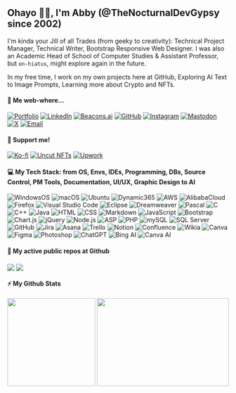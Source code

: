 ## Ohayo 👋🏼, I'm Abby (@TheNocturnalDevGypsy since 2002)

I'm kinda your Jill of all Trades (from geeky to creativity): Technical Project Manager, Technical Writer, Bootstrap Responsive Web Designer. I was also an Academic Head of School of Computer Studies & Assistant Professor, but `on-hiatus`, might explore again in the future.

In my free time, I work on my own projects here at GitHub, Exploring AI Text to Image Prompts, Learning more about Crypto and NFTs.

<!-- I do Pen and Ink Illustrations too, it's being managed separately at [![Portfolio](https://img.shields.io/badge/Portfolio-yaIndigo.art-00416a?logo=airplayvideo&logoColor=white&labelColor=00416a&color=white)](https://www.yaindigo.art). -->

#### 👾 Me web-where...
[![Portfolio](https://img.shields.io/badge/Portfolio-thenocturnaldevgypsy.io-00416a?logo=airplayvideo&logoColor=white&labelColor=00416a&color=%2324292e&textColor=white)](https://www.thenocturnaldevgypsy.io)
[![LinkedIn](https://img.shields.io/badge/LinkedIn-/in/abegail--torrendon/-4A4A4A?logo=linkedin&logoColor=white&labelColor=0A66C2&color=%2324292e&textColor=white)](https://www.linkedin.com/in/abegail-torrendon/)
[![Beacons.ai](https://img.shields.io/badge/Beacons.ai-/thenocturnaldevgypsy-FF6F61?logo=beacon&logoColor=white&labelColor=FF6F61&color=%2324292e&textColor=white)](https://beacons.ai/thenocturnaldevgypsy)
[![GitHub](https://img.shields.io/badge/GitHub-/thenocturnaldevgypsy-181717?logo=github&logoColor=white&labelColor=181717&color=%2324292e&textColor=white)](https://github.com/thenocturnaldevgypsy)
[![Instagram](https://img.shields.io/badge/Instagram-/nocturnal.indigo-E1306C?logo=instagram&logoColor=white&labelColor=E1306C&color=%2324292e&textColor=white)](https://www.instagram.com/nocturnal.indigo/)
[![Mastodon](https://img.shields.io/badge/Mastodon-/@TheNocturnalDevGypsy-4A4A4A?logo=mastodon&logoColor=white&labelColor=4A4A4A&color=%2324292e&textColor=white)](https://mastodon.social/@TheNocturnalDevGypsy)
[![X](https://img.shields.io/badge/X-/nocturnalgypsy__-%231D9BF0?logo=x&logoColor=white&labelColor=%231D9BF0&color=%2324292e&textColor=white)](https://x.com/nocturnalgypsy_)
[![Email](https://img.shields.io/badge/Email-i.am.abby@thenocturnaldevgypsy.io-%2300008B?logo=maildotru&logoColor=white&labelColor=%2300008B&color=%2324292e&textColor=white)](mailto:i.am.abby@thenocturnaldevgypsy.io)

#### 💙 Support me!
[![Ko-fi](https://img.shields.io/badge/Ko--fi-/thenocturnaldevgypsy-4A4A4A?logo=kofi&logoColor=white&labelColor=FF5E5B&color=%2324292e&textColor=white)](https://ko-fi.com/thenocturnaldevgypsy)
[![Uncut NFTs](https://img.shields.io/badge/Uncut%20NFTs%20(WAXp%20and%20Polygon)-/user/4296077072-FBDF6F?logo=uncut&logoColor=white&labelColor=FBDF6F&color=%2324292e&textColor=white)](https://uncut.network/user/4296077072)
[![Upwork](https://img.shields.io/badge/Upwork-/freelancers/~0135fa830786a3f536-4A8F3D?logo=upwork&logoColor=white&labelColor=4A8F3D&color=%2324292e&textColor=white)](https://www.upwork.com/freelancers/~0135fa830786a3f536?s=1484275220996608000)

#### 💻 My Tech Stack: from OS, Envs, IDEs, Programming, DBs, Source Control, PM Tools, Documentation, UI/UX, Graphic Design to AI
![WindowsOS](https://img.shields.io/badge/WindowsOS-+++-%23079CFF?logo=windows&logoColor=white&labelColor=%23079CFF&color=%2324292e&textColor=white)
![macOS](https://img.shields.io/badge/macOS-+++-%233C3C3C?logo=apple&logoColor=white&labelColor=%233C3C3C&color=%2324292e&textColor=white)
![Ubuntu](https://img.shields.io/badge/Ubuntu-++-%23E95420?logo=ubuntu&logoColor=white&labelColor=%23E95420&color=%2324292e&textColor=white)
![Dynamic365](https://img.shields.io/badge/Dynamic365-++-%230B7A75?logo=microsoft-dynamics&logoColor=white&labelColor=%230B7A75&color=%2324292e&textColor=white)
![AWS](https://img.shields.io/badge/AWS-++-%23FF9900?logo=amazon-web-services&logoColor=white&labelColor=%23FF9900&color=%2324292e&textColor=white)
![AlibabaCloud](https://img.shields.io/badge/AlibabaCloud-++-%23FF6A00?logo=alibaba-cloud&logoColor=white&labelColor=%23FF6A00&color=%2324292e&textColor=white)
![Firefox](https://img.shields.io/badge/Firefox-+++-%23FF7139?logo=firefox&logoColor=white&labelColor=%23FF7139&color=%2324292e&textColor=white)
![Visual Studio Code](https://custom-icon-badges.demolab.com/badge/Visual%20Studio%20Code-++-0A66C2.svg?logo=vsc&logoColor=white&labelColor=0A66C2&color=%2324292e&textColor=white)
![Eclipse](https://img.shields.io/badge/Eclipse-++-%232D2D2D?logo=eclipse&logoColor=white&labelColor=%232D2D2D&color=%2324292e&textColor=white)
![Dreamweaver](https://img.shields.io/badge/Dreamweaver-+++-%23FF61F6?logo=adobedreamweaver&logoColor=white&labelColor=%23FF61F6&color=%2324292e&textColor=white)
![Pascal](https://img.shields.io/badge/Pascal-+-%232C2C2C?logo=pascal&logoColor=white&labelColor=%232C2C2C&color=%2324292e&textColor=white)
![C](https://img.shields.io/badge/C-+-%2300599C?logo=c&logoColor=white&labelColor=%2300599C&color=%2324292e&textColor=white)
![C++](https://img.shields.io/badge/C++-++-%2300599C?logo=cplusplus&logoColor=white&labelColor=%2300599C&color=%2324292e&textColor=white)
![Java](https://img.shields.io/badge/Java-++-007396?logo=openjdk&logoColor=white&labelColor=007396&color=%2324292e&textColor=white)
![HTML](https://img.shields.io/badge/HTML-+++-%23E34F26?logo=html5&logoColor=white&labelColor=%23E34F26&color=%2324292e&textColor=white)
![CSS](https://img.shields.io/badge/CSS-+++-%231572B6?logo=css3&logoColor=white&labelColor=%231572B6&color=%2324292e&textColor=white)
![Markdown](https://img.shields.io/badge/Markdown-++-%23000000?logo=markdown&logoColor=white&labelColor=%23000000&color=%2324292e&textColor=white)
![JavaScript](https://img.shields.io/badge/JavaScript-++-%230FBD1F?logo=javascript&logoColor=white&labelColor=%230FBD1F&color=%2324292e&textColor=white)
![Bootstrap](https://img.shields.io/badge/Bootstrap-++-%234F5B93?logo=bootstrap&logoColor=white&labelColor=%234F5B93&color=%2324292e&textColor=white)
![Chart.js](https://img.shields.io/badge/Chart.js-++-%233D3D3D?logo=chartdotjs&logoColor=white&labelColor=%233D3D3D&color=%2324292e&textColor=white)
![jQuery](https://img.shields.io/badge/jQuery-++-%230E76A8?logo=jquery&logoColor=white&labelColor=%230E76A8&color=%2324292e&textColor=white)
![Node.js](https://img.shields.io/badge/Node.js-++-%234F8C2F?logo=node.js&logoColor=white&labelColor=%234F8C2F&color=%2324292e&textColor=white)
![ASP](https://img.shields.io/badge/ASP-++-%233E7BB6?logo=classic-asp&logoColor=white&labelColor=%233E7BB6&color=%2324292e&textColor=white)
![PHP](https://img.shields.io/badge/PHP-++-%23777777?logo=php&logoColor=white&labelColor=%23777BB4&color=%2324292e&textColor=white)
![mySQL](https://img.shields.io/badge/mySQL-++-%234F5D7A?logo=mysql&logoColor=white&labelColor=%234F5D7A&color=%2324292e&textColor=white)
![SQL Server](https://img.shields.io/badge/SQL_Server-++-%230C4A6A?logo=microsoft-sql-server&logoColor=white&labelColor=%230C4A6A&color=%2324292e&textColor=white)
![GitHub](https://img.shields.io/badge/GitHub-++-%23000?logo=github&logoColor=white&labelColor=%23000&color=%2324292e&textColor=white)
![Jira](https://img.shields.io/badge/Jira-+++-%23003c71?logo=jira&logoColor=white&labelColor=%23003c71&color=%2324292e&textColor=white)
![Asana](https://img.shields.io/badge/Asana-+++-%235C2D91?logo=asana&logoColor=white&labelColor=%235C2D91&color=%2324292e&textColor=white)
![Trello](https://img.shields.io/badge/Trello-++-%231F72E5?logo=trello&logoColor=white&labelColor=%231F72E5&color=%2324292e&textColor=white)
![Notion](https://img.shields.io/badge/Notion-++-%23000000?logo=notion&logoColor=white&labelColor=%23000000&color=%2324292e&textColor=white)
![Confluence](https://img.shields.io/badge/Confluence-++-%23003c71?logo=confluence&logoColor=white&labelColor=%23003c71&color=%2324292e&textColor=white)
![Wikia](https://img.shields.io/badge/Wikia-++-%23000000?logo=wikipedia&logoColor=white&labelColor=%23000000&color=%2324292e&textColor=white)
![Canva](https://img.shields.io/badge/Canva-+++-%23000000?logo=canva&logoColor=white&labelColor=%2300C4CC&color=%2324292e&textColor=white)
![Figma](https://img.shields.io/badge/Figma-++-%2300C4CC?logo=figma&logoColor=white&labelColor=%23202F3C&color=%2324292e&textColor=white)
![Photoshop](https://img.shields.io/badge/Photoshop-++-%2331A8FF?logo=adobephotoshop&logoColor=white&labelColor=%2331A8FF&color=%2324292e&textColor=white)
![ChatGPT](https://img.shields.io/badge/ChatGPT-++-%23000?logo=openai&logoColor=white&labelColor=%23232D36&color=%2324292e&textColor=white)
![Bing AI](https://img.shields.io/badge/Bing_AI-++-%2300A3E0?logo=microsoft&logoColor=white&labelColor=%2300A3E0&color=%2324292e&textColor=white)
![Canva AI](https://img.shields.io/badge/Canva_AI-++-%2300C4CC?logo=canva&logoColor=white&labelColor=%2300C4CC&color=%2324292e&textColor=white)

#### 🚀 My active public repos at Github

<a href="https://github.com/thenocturnaldevgypsy/gypsyshards-bootstrap-template-linkinbio"><img align="center" src="https://github-readme-stats.vercel.app/api/pin/?username=thenocturnaldevgypsy&repo=gypsyshards-bootstrap-template-linkinbio&theme=transparent&hide_border=true" /></a> <a href="https://github.com/thenocturnaldevgypsy/duskgrimoires-java-lab-exercises"><img align="center" src="https://github-readme-stats.vercel.app/api/pin/?username=thenocturnaldevgypsy&repo=duskgrimoires-java-lab-exercises&theme=transparent&hide_border=true" /></a>

#### ⚡ My Github Stats
<img height=200 align="center" src="https://github-readme-stats.vercel.app/api?username=thenocturnaldevgypsy&rank_icon=github&show_icons=true&theme=transparent&hide_border=true&include_all_commits=true" /> <img height=200 width=300 align="center" src="https://github-readme-stats.vercel.app/api/top-langs/?username=thenocturnaldevgypsy&layout=compact&theme=transparent&hide_border=true&langs_count=20" />

<!---
thenocturnaldevgypsy/thenocturnaldevgypsy is a ✨ special ✨ repository because its `README.md` (this file) appears on your GitHub profile.
You can click the Preview link to take a look at your changes.
--->